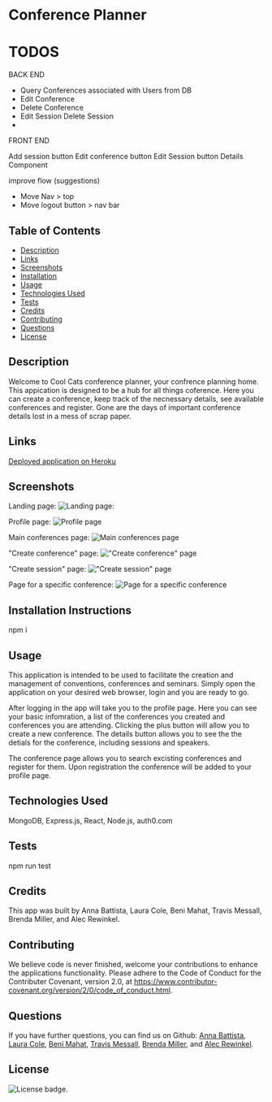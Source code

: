 # Conference Planner

# TODOS


BACK END
- Query Conferences associated with Users from DB
- Edit Conference
- Delete Conference
- Edit Session Delete Session
- 

FRONT END 

Add session button
Edit conference button
Edit Session button
Details Component

improve flow (suggestions)
  * Move Nav > top
  * Move logout button > nav bar



## Table of Contents

* [Description](#description)
* [Links](#links)
* [Screenshots](#screenshots)
* [Installation](#installation)
* [Usage](#usage)
* [Technologies Used](#technologies)
* [Tests](#tests)
* [Credits](#credits)
* [Contributing](#contributing)
* [Questions](#questions)
* [License](#license)

## Description

Welcome to Cool Cats conference planner, your confrence planning home.  This appication is designed to be a hub for all things coference.  Here you can create a conference, keep track of the necnessary details, see available conferences and register.  Gone are the days of important conference details lost in a mess of scrap paper.  

## Links

[Deployed application on Heroku](https://conference-planner.herokuapp.com/)

## Screenshots

Landing page:
![Landing page:](public/assets/#)

Profile page:
![Profile page](public/assets/#)

Main conferences page:
![Main conferences page](public/assets/#)

"Create conference" page:
!["Create conference" page](public/assets/#)

"Create session" page:
!["Create session" page](public/assets/#)

Page for a specific conference:
![Page for a specific conference](public/assets/#)


## Installation Instructions

npm i 

## Usage

This application is intended to be used to facilitate the creation and management of conventions, conferences and seminars. Simply open the application on your desired web browser, login and you are ready to go.  

After logging in the app will take you to the profile page.  Here you can see your basic infomration, a list of the conferences you created and conferences you are attending.  Clicking the plus button will allow you to create a new conference.  The details button allows you to see the the detials for the conference, including sessions and speakers.    

The conference page allows you to search excisting conferences and register for them.  Upon registration the conference will be added to your profile page.  

## Technologies Used

MongoDB, Express.js, React, Node.js, auth0.com

## Tests

npm run test

## Credits

This app was built by Anna Battista, Laura Cole, Beni Mahat, Travis Messall, Brenda Miller, and Alec Rewinkel.

## Contributing

We believe code is never finished, welcome your contributions to enhance the applications functionality. Please adhere to the Code of Conduct for the Contributer Covenant, version 2.0, at https://www.contributor-covenant.org/version/2/0/code_of_conduct.html.

## Questions

If you have further questions, you can find us on Github: [Anna Battista](https://github.com/abattista24), [Laura Cole](https://github.com/LauraCole1900), [Beni Mahat](https://github.com/benimahat1291), [Travis Messall](https://github.com/tmessall), [Brenda Miller](https://github.com/millerbee), and [Alec Rewinkel](https://github.com/arewinkl).

## License

![License badge](https://img.shields.io/badge/license-MIT-brightgreen).